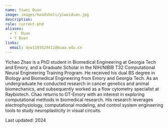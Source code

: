 ```yaml
---
name: Yiwei Duan
image: images/headshots/yiweiduan.jpg
description:
role: current-phd
aliases:
  - Y. Duan
  - Y Duan
links:
  email: dyw1193524411@buaa.edu.cn
---
```


Yichao Zhao is a PhD student in Biomedical Engineering at Georgia Tech and Emory, and a Graduate Scholar in the NIH/NIBIB T32 Computational Neural Engineering Training Program. He received his dual BS degree in Biology and Biomedical Engineering from Emory and Georgia Tech. As an undergraduate he conducted research in cancer genetics and animal biomechanics, and subsequently worked as a flow cytometry specialist at Raybiotech. Chao returns to GT-Emory with an interest in exploring computational methods in biomedical research. His research leverages electrophysiology, computational modeling, and control system engineering tools to study neuroplasticity in visual circuits.

Last updated: 2024
